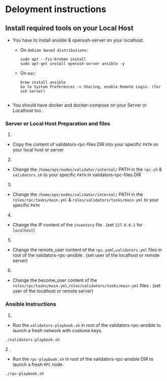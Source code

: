 # Deloyment instructions

## Install required tools on your Local Host

- You have to install ansible & openssh-server on your localhost.
    - On `debian based distributions`:
      ```
      sudo apt --fix-broken install
      sudo apt-get install openssh-server ansible -y      
      ```
    - On `mac`:
      ```
      brew install ansible
      Go to System Preferences -> Sharing, enable Remote Login. (for ssh server)
   
      ```

- You should have docker and docker-compose on your Server or Localhost too . 


### Server or Local Host Preparation and files

1.
- Copy the content of validators-rpc-files DIR into your specific `PATH` on your local host or server

2.
- Change the `/home/ops/nodes/validator/internal/` PATH in the `rpc.sh` & `validators.sh`  to your specific `PATH` in validators-rpc-files DIR

3.
- Change the `/home/ops/nodes/validator/internal/` PATH in the `roles/rpc/tasks/main.yml` & `roles/validators/tasks/main.yml` to your specific `PATH`

4. 
- Change the IP content of the `inventory` file . (set `127.0.0.1` for `localhost`)

5.
- Change the remote_user content of the `rpc.yaml`,`validators.yml` files in root of the validators-rpc-ansible . (set user of the localhost or remote server)

6.
- Change the become_user content of the `roles/rpc/tasks/main.yml`,`roles/validators/tasks/main.yml` files . (set user of the localhost or remote server)



### Ansible Instructions 

1. 
- Run the `validators-playbook.sh` in root of the validators-rpc-ansible to launch a fresh network with custome keys.
```
./validators-playbook.sh
```

2 . 
- Run the `rpc-playbook.sh` in root of the validators-rpc-ansible DIR to launch a fresh `RPC` node.
```
./rpc-playbook.sh
```

